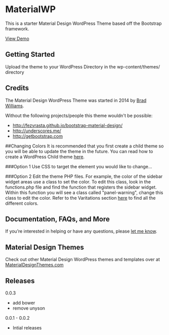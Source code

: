 # MaterialWP

This is a starter Material Design WordPress Theme based off the Bootstrap framework.

[View Demo](http://materialwp.com)


## Getting Started

Upload the theme to your WordPress Directory in the wp-content/themes/ directory

## Credits

The Material Design WordPress Theme was started in 2014 by [Brad Williams](http://twitter.com/braginteractive/).

Without the following projects/people this theme wouldn't be possible:

- http://fezvrasta.github.io/bootstrap-material-design/
- http://underscores.me/
- http://getbootstrap.com

##Changing Colors
It is recommended that you first create a child theme so you will be able to update the theme in the future. You can read how to create a WordPress Child theme [here](http://codex.wordpress.org/Child_Themes).

###Option 1
Use CSS to target the element you would like to change... 

###Option 2
Edit the theme PHP files. For example, the color of the sidebar widget areas use a class to set the color. To edit this class, look in the functions.php file and find the function that registers the sidebar widget. Within this function you will see a class called "panel-warning", change this class to edit the color. Refer to the Varitations section [here](https://github.com/FezVrasta/bootstrap-material-design) to find all the different colors.

## Documentation, FAQs, and More

If you’re interested in helping or have any questions, please [let me know](http://braginteractive.com/contact-us).


## Material Design Themes
Check out other Material Design WordPress themes and templates over at [MaterialDesignThemes.com](http://materialdesignthemes.com)


## Releases

0.0.3
- add bower
- remove unyson

0.0.1 - 0.0.2
- Intial releases
